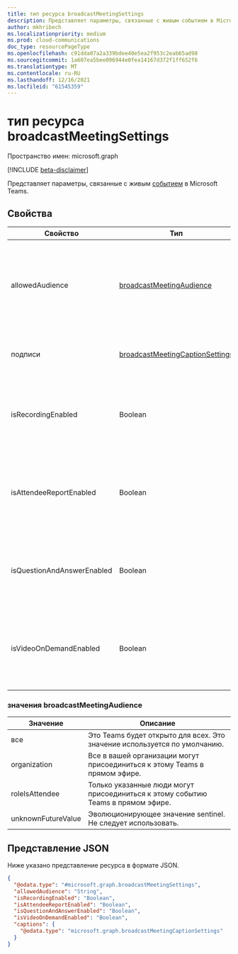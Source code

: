 ```yaml
---
title: тип ресурса broadcastMeetingSettings
description: Представляет параметры, связанные с живым событием в Microsoft Teams.
author: mkhribech
ms.localizationpriority: medium
ms.prod: cloud-communications
doc_type: resourcePageType
ms.openlocfilehash: c91dda07a2a339bdee40e5ea2f953c2eab65ad98
ms.sourcegitcommit: 1a607ea5bee096944e0fea14167d372f1ff652f6
ms.translationtype: MT
ms.contentlocale: ru-RU
ms.lasthandoff: 12/16/2021
ms.locfileid: "61545359"
---
```

# <a name="broadcastmeetingsettings-resource-type"></a>тип ресурса broadcastMeetingSettings

Пространство имен: microsoft.graph

[!INCLUDE [beta-disclaimer](../../includes/beta-disclaimer.md)]

Представляет параметры, связанные с живым [событием](/microsoftteams/teams-live-events/what-are-teams-live-events) в Microsoft Teams.

## <a name="properties"></a>Свойства

| Свойство                   | Тип                     | Описание                                                                     |
| -------------------------- | ------------------------ | ------------------------------------------------------------------------------- |
| allowedAudience            | [broadcastMeetingAudience](#broadcastmeetingaudience-values) | Определяет, кто может присоединиться к Teams в прямом эфире. Возможные значения перечислены в следующей таблице. |
| подписи | [broadcastMeetingCaptionSettings](../resources/broadcastmeetingcaptionsettings.md) | Параметры подписи события Teams в прямом эфире. |
| isRecordingEnabled         | Boolean                  | Указывает, включена ли запись для этого Teams в прямом эфире. Значение по умолчанию — `false`.          |
| isAttendeeReportEnabled    | Boolean                  | Указывает, включен ли отчет участника для этого Teams в прямом эфире. Значение по умолчанию — `false`.    |
| isQuestionAndAnswerEnabled | Boolean                  | Указывает, включен ли Q&A для этого Teams в прямом эфире. Значение по умолчанию — `false`.                |
| isVideoOnDemandEnabled     | Boolean                  | Указывает, включено ли видео по запросу для этого Teams в прямом эфире. Значение по умолчанию — `false`.    |

### <a name="broadcastmeetingaudience-values"></a>значения broadcastMeetingAudience

| Значение              | Описание                                                       |
| ------------------ | ----------------------------------------------------------------- |
| все           | Это Teams будет открыто для всех. Это значение используется по умолчанию. |
| organization       | Все в вашей организации могут присоединиться к этому Teams в прямом эфире.                     |
| roleIsAttendee     | Только указанные люди могут присоединиться к этому событию Teams в прямом эфире.                |
| unknownFutureValue | Эволюционирующее значение sentinel. Не следует использовать.  |

## <a name="json-representation"></a>Представление JSON

Ниже указано представление ресурса в формате JSON.

<!-- {
  "blockType": "resource",
  "@odata.type": "microsoft.graph.broadcastMeetingSettings"
}-->
```json
{
  "@odata.type": "#microsoft.graph.broadcastMeetingSettings",
  "allowedAudience": "String",
  "isRecordingEnabled": "Boolean",
  "isAttendeeReportEnabled": "Boolean",
  "isQuestionAndAnswerEnabled": "Boolean",
  "isVideoOnDemandEnabled": "Boolean",
  "captions": {
    "@odata.type": "microsoft.graph.broadcastMeetingCaptionSettings"
  }
}
```

<!-- uuid: 8fcb5dbc-d5aa-4681-8e31-b001d5168d79
2015-10-25 14:57:30 UTC -->
<!--
{
  "type": "#page.annotation",
  "description": "broadcastSettings resource",
  "keywords": "",
  "section": "documentation",
  "tocPath": "",
  "suppressions": []
}
-->
